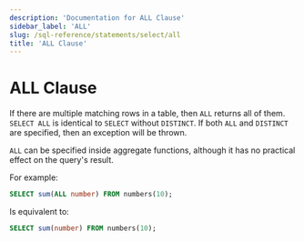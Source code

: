 ```yaml
---
description: 'Documentation for ALL Clause'
sidebar_label: 'ALL'
slug: /sql-reference/statements/select/all
title: 'ALL Clause'
---
```


# ALL Clause

If there are multiple matching rows in a table, then `ALL` returns all of them. `SELECT ALL` is identical to `SELECT` without `DISTINCT`. If both `ALL` and `DISTINCT` are specified, then an exception will be thrown.

`ALL` can be specified inside aggregate functions, although it has no practical effect on the query's result.

For example:

```sql
SELECT sum(ALL number) FROM numbers(10);
```

Is equivalent to:

```sql
SELECT sum(number) FROM numbers(10);
```
